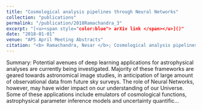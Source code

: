 ```yaml
---
title: "Cosmological analysis pipelines through Neural Networks"
collection: "publications"
permalink: "/publication/2018Ramachandra_3"
excerpt: "[<u><span style="color:blue"> arXiv link </span></u>]()"
date: "2018-01-01"
venue: "APS April Meeting Abstracts"
citation: "<b> Ramachandra, Nesar </b>; Cosmological analysis pipelines through Neural Networks, APS April Meeting Abstracts, Volume 2018, 2018"
---
```



Summary: Potential avenues of deep learning applications for astrophysical analyses are currently being investigated. Majority of these frameworks are geared towards astronomical image studies, in anticipation of large amount of observational data from future sky surveys. The role of Neural Networks, however, may have wider impact on our understanding of our Universe. Some of these applications include emulators of cosmological functions, astrophysical parameter inference models and uncertainty quantific...